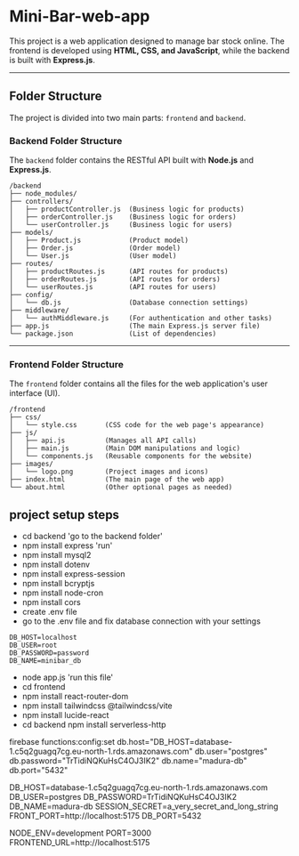 
# Mini-Bar-web-app

This project is a web application designed to manage bar stock online. The frontend is developed using **HTML, CSS, and JavaScript**, while the backend is built with **Express.js**.

-----

## Folder Structure

The project is divided into two main parts: `frontend` and `backend`.

### Backend Folder Structure

The `backend` folder contains the RESTful API built with **Node.js** and **Express.js**.

```
/backend
├── node_modules/
├── controllers/
│   ├── productController.js  (Business logic for products)
│   ├── orderController.js    (Business logic for orders)
│   └── userController.js     (Business logic for users)
├── models/
│   ├── Product.js            (Product model)
│   ├── Order.js              (Order model)
│   └── User.js               (User model)
├── routes/
│   ├── productRoutes.js      (API routes for products)
│   ├── orderRoutes.js        (API routes for orders)
│   └── userRoutes.js         (API routes for users)
├── config/
│   └── db.js                 (Database connection settings)
├── middleware/
│   └── authMiddleware.js     (For authentication and other tasks)
├── app.js                    (The main Express.js server file)
└── package.json              (List of dependencies)
```

-----

### Frontend Folder Structure

The `frontend` folder contains all the files for the web application's user interface (UI).

```
/frontend
├── css/
│   └── style.css       (CSS code for the web page's appearance)
├── js/
│   ├── api.js          (Manages all API calls)
│   ├── main.js         (Main DOM manipulations and logic)
│   └── components.js   (Reusable components for the website)
├── images/
│   └── logo.png        (Project images and icons)
├── index.html          (The main page of the web app)
└── about.html          (Other optional pages as needed)
```


## project setup steps

* cd backend            'go to the backend folder'
* npm install express    'run'
* npm install mysql2
* npm install dotenv
* npm install express-session
* npm install bcryptjs
* npm install node-cron
* npm install cors
* create .env file
* go to the .env file and fix database connection with your settings
```
DB_HOST=localhost
DB_USER=root
DB_PASSWORD=password
DB_NAME=minibar_db
```
* node app.js 'run this file'
* cd frontend
* npm install react-router-dom
* npm install tailwindcss @tailwindcss/vite
* npm install lucide-react
* cd backend
npm install serverless-http

firebase functions:config:set db.host="DB_HOST=database-1.c5q2guagq7cg.eu-north-1.rds.amazonaws.com" db.user="postgres" db.password="TrTidiNQKuHsC4OJ3IK2" db.name="madura-db" db.port="5432"

DB_HOST=database-1.c5q2guagq7cg.eu-north-1.rds.amazonaws.com
DB_USER=postgres
DB_PASSWORD=TrTidiNQKuHsC4OJ3IK2
DB_NAME=madura-db
SESSION_SECRET=a_very_secret_and_long_string
FRONT_PORT=http://localhost:5175
DB_PORT=5432

NODE_ENV=development
PORT=3000
FRONTEND_URL=http://localhost:5175

